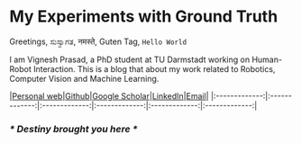 # **My Experiments with Ground Truth**

Greetings, ಸುಸ್ವಾಗತ, नमस्ते, Guten Tag, `Hello World`

I am Vignesh Prasad, a PhD student at TU Darmstadt working on Human-Robot Interaction. This is a blog that about my work related to Robotics, Computer Vision and Machine Learning.



|[Personal web](https://sites.google.com/view/vignesh-prasad/)|[Github](https://github.com/souljaboy764)|[Google Scholar](https://scholar.google.com/citations?user=h4DSY8MAAAAJ&hl=en)|[LinkedIn](https://www.linkedin.com/in/vigneshprasad141/)|[Email](mailto:vignesh.prasad@tu-darmstadt.de)|
|:-------------:|:-------------:|:-------------:|:-------------:|:-------------:|:-------------:| 

### ___* Destiny brought you here *___